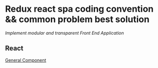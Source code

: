 # Redux react spa coding convention && common problem best solution

_Implement modular and transparent Front End Application_

## React

[General Component](react/general.md)
